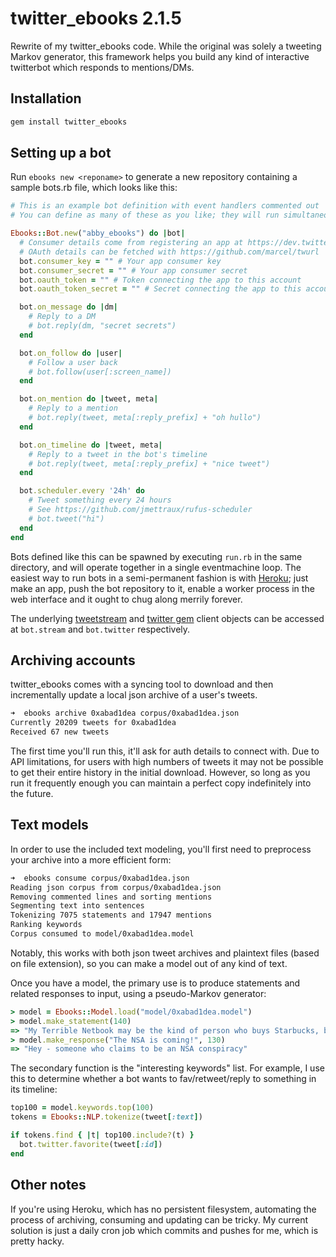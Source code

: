 # twitter\_ebooks 2.1.5

Rewrite of my twitter\_ebooks code. While the original was solely a tweeting Markov generator, this framework helps you build any kind of interactive twitterbot which responds to mentions/DMs.

## Installation

```bash
gem install twitter_ebooks
```

## Setting up a bot

Run `ebooks new <reponame>` to generate a new repository containing a sample bots.rb file, which looks like this:

``` ruby
# This is an example bot definition with event handlers commented out
# You can define as many of these as you like; they will run simultaneously

Ebooks::Bot.new("abby_ebooks") do |bot|
  # Consumer details come from registering an app at https://dev.twitter.com/
  # OAuth details can be fetched with https://github.com/marcel/twurl
  bot.consumer_key = "" # Your app consumer key
  bot.consumer_secret = "" # Your app consumer secret
  bot.oauth_token = "" # Token connecting the app to this account
  bot.oauth_token_secret = "" # Secret connecting the app to this account

  bot.on_message do |dm|
    # Reply to a DM
    # bot.reply(dm, "secret secrets")
  end

  bot.on_follow do |user|
    # Follow a user back
    # bot.follow(user[:screen_name])
  end

  bot.on_mention do |tweet, meta|
    # Reply to a mention
    # bot.reply(tweet, meta[:reply_prefix] + "oh hullo")
  end

  bot.on_timeline do |tweet, meta|
    # Reply to a tweet in the bot's timeline
    # bot.reply(tweet, meta[:reply_prefix] + "nice tweet")
  end

  bot.scheduler.every '24h' do
    # Tweet something every 24 hours
    # See https://github.com/jmettraux/rufus-scheduler
    # bot.tweet("hi")
  end
end
```

Bots defined like this can be spawned by executing `run.rb` in the same directory, and will operate together in a single eventmachine loop. The easiest way to run bots in a semi-permanent fashion is with [Heroku](https://www.heroku.com); just make an app, push the bot repository to it, enable a worker process in the web interface and it ought to chug along merrily forever.

The underlying [tweetstream](https://github.com/tweetstream/tweetstream) and [twitter gem](https://github.com/sferik/twitter) client objects can be accessed at `bot.stream` and `bot.twitter` respectively.

## Archiving accounts

twitter\_ebooks comes with a syncing tool to download and then incrementally update a local json archive of a user's tweets.

``` zsh
➜  ebooks archive 0xabad1dea corpus/0xabad1dea.json 
Currently 20209 tweets for 0xabad1dea
Received 67 new tweets
```

The first time you'll run this, it'll ask for auth details to connect with. Due to API limitations, for users with high numbers of tweets it may not be possible to get their entire history in the initial download. However, so long as you run it frequently enough you can maintain a perfect copy indefinitely into the future.

## Text models

In order to use the included text modeling, you'll first need to preprocess your archive into a more efficient form:

``` zsh
➜  ebooks consume corpus/0xabad1dea.json 
Reading json corpus from corpus/0xabad1dea.json
Removing commented lines and sorting mentions
Segmenting text into sentences
Tokenizing 7075 statements and 17947 mentions
Ranking keywords
Corpus consumed to model/0xabad1dea.model
```

Notably, this works with both json tweet archives and plaintext files (based on file extension), so you can make a model out of any kind of text. 

Once you have a model, the primary use is to produce statements and related responses to input, using a pseudo-Markov generator:

``` ruby
> model = Ebooks::Model.load("model/0xabad1dea.model")
> model.make_statement(140)
=> "My Terrible Netbook may be the kind of person who buys Starbucks, but this Rackspace vuln is pretty straight up a backdoor"
> model.make_response("The NSA is coming!", 130)
=> "Hey - someone who claims to be an NSA conspiracy"
```

The secondary function is the "interesting keywords" list. For example, I use this to determine whether a bot wants to fav/retweet/reply to something in its timeline:

``` ruby
top100 = model.keywords.top(100)
tokens = Ebooks::NLP.tokenize(tweet[:text])

if tokens.find { |t| top100.include?(t) }
  bot.twitter.favorite(tweet[:id])
end
```

## Other notes

If you're using Heroku, which has no persistent filesystem, automating the process of archiving, consuming and updating can be tricky. My current solution is just a daily cron job which commits and pushes for me, which is pretty hacky.
